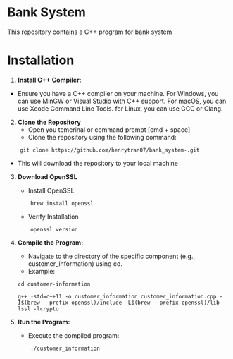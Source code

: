 
# Bank System

This repository contains a C++ program for bank system 

# Installation 

1. **Install C++ Compiler:** 
- Ensure you have a C++ compiler on your machine. For Windows, you can use MinGW or Visual Studio with C++ support. For macOS, you can use Xcode Command Line Tools. for Linux, you can use GCC or Clang. 

2. **Clone the Repository**
    - Open you temerinal or command prompt [cmd + space]
    - Clone the repository using the following command: 
```
    git clone https://github.com/henrytran07/bank_system-.git
```
     
- This will download the repository to your local machine

3. **Download OpenSSL**
    - Install OpenSSL 
    ```
        brew install openssl
    ```
    - Verify Installation
    ```
        openssl version
    ```
4. **Compile the Program:**
    - Navigate to the directory of the specific component (e.g.,    customer_information) using cd.
    - Example: 
    ```
    cd customer-information

    g++ -std=c++11 -o customer_information customer_information.cpp -I$(brew --prefix openssl)/include -L$(brew --prefix openssl)/lib -lssl -lcrypto

    ```

5. **Run the Program:**
    - Execute the compiled program:
    ```
        ./customer_information
    ```
